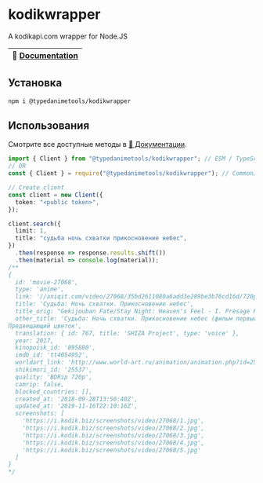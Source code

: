 # kodikwrapper
A kodikapi.com wrapper for Node.JS

| 📖 [Documentation](https://typedanimetools.github.io/kodikwrapper/index.html) |
| ------------------------------------------------------------------------- |

## Установка
```bash
npm i @typedanimetools/kodikwrapper
```

## Использования
Смотрите все доступные методы в [📖 Документации](https://typedanimetools.github.io/kodikwrapper/index.html).
```typescript
import { Client } from "@typedanimetools/kodikwrapper"; // ESM / TypeScript
// OR
const { Client } = require("@typedanimetools/kodikwrapper"); // CommonJS

// Create client 
const client = new Client({
  token: "<public token>",
});

client.search({
  limit: 1,
  title: "судьба ночь схватки прикосновение небес",
})
  .then(response => response.results.shift())
  .then(material => console.log(material));
/**
{
  id: 'movie-27068',
  type: 'anime',
  link: '//aniqit.com/video/27068/35bd2611080a6add3e209be3b76cd16d/720p',
  title: 'Судьба: Ночь схватки. Прикосновение небес',
  title_orig: "Gekijouban Fate/Stay Night: Heaven's Feel - I. Presage Flower",
  other_title: 'Судьба: Ночь схватки. Прикосновение небес (фильм первый) / Судьба. Ночь схватки - Прикосновение небес. 
Предвещающий цветок',
  translation: { id: 767, title: 'SHIZA Project', type: 'voice' },
  year: 2017,
  kinopoisk_id: '895880',
  imdb_id: 'tt4054952',
  worldart_link: 'http://www.world-art.ru/animation/animation.php?id=2588',
  shikimori_id: '25537',
  quality: 'BDRip 720p',
  camrip: false,
  blocked_countries: [],
  created_at: '2018-09-28T13:56:40Z',
  updated_at: '2019-11-16T22:10:16Z',
  screenshots: [
    'https://i.kodik.biz/screenshots/video/27068/1.jpg',
    'https://i.kodik.biz/screenshots/video/27068/2.jpg',
    'https://i.kodik.biz/screenshots/video/27068/3.jpg',
    'https://i.kodik.biz/screenshots/video/27068/4.jpg',
    'https://i.kodik.biz/screenshots/video/27068/5.jpg'
  ]
}
*/
```
